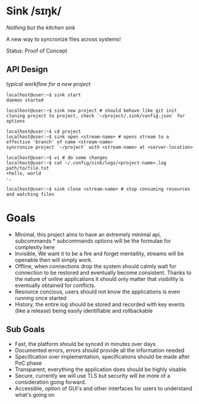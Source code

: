 # Sink /sɪŋk/ 

_Nothing but the kitchen sink_

A new way to syncronize files across systems!

Status: Proof of Concept

## API Design

_typical workflow for a new project_

```console
localhost@user:~$ sink start
daemon started

localhost@user:~$ sink new project # should behave like git init 
cloning project to project, check `~/project/.sink/config.json` for options

localhost@user:~$ cd project
localhost@user:~$ sink open <stream-name> # opens stream to a effective 'branch' of name <stream-name>
syncronize project `~/project` with <stream-name> at <server-location>

localhost@user:~$ vi # do some changes
localhost@user:~$ cat ~/.config/sink/logs/<project-name>.log
path/to/file.txt
+hello, world
-,

localhost@user:~$ sink close <stream-name> # stop consuming resources and watching files
```

# Goals

- Minimal, this project aims to have an extremely minimal api, subcommands * subcommands options will be the formulae for complexity here
- Invisible, We want it to be a fire and forget mentallity, streams will be openable then will simply work.
- Offline, when connections drop the system should calmly wait for connection to be restored and eventually become consistent. Thanks to the nature of online applications it should only matter that visibility is eventually obtained for conflicts.
- Resource concious, users should not know the applications is even running once started
- History, the entire log should be stored and recorded with key events (like a release) being easily identifiable and rollbackable

## Sub Goals

- Fast, the platform should be synced in minutes over days
- Documented errors, errors should provide all the information needed
- Specification over implementation, specifications should be made after PoC phase
- Transparent, everything the application does should be highly visable.
- Secure, currently we will use TLS but security will be more of a consideration going forward.
- Accessible, option of GUI's and other interfaces for users to understand what's going on

